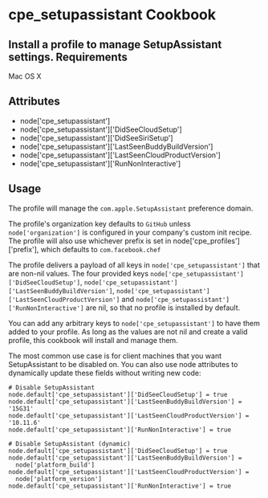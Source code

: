 cpe_setupassistant Cookbook
=========================
Install a profile to manage SetupAssistant settings.
Requirements
------------
Mac OS X

Attributes
----------
* node['cpe_setupassistant']
* node['cpe_setupassistant']['DidSeeCloudSetup']
* node['cpe_setupassistant']['DidSeeSiriSetup']
* node['cpe_setupassistant']['LastSeenBuddyBuildVersion']
* node['cpe_setupassistant']['LastSeenCloudProductVersion']
* node['cpe_setupassistant']['RunNonInteractive']

Usage
-----
The profile will manage the `com.apple.SetupAssistant` preference domain.

The profile's organization key defaults to `GitHub` unless `node['organization']` is
configured in your company's custom init recipe. The profile will also use
whichever prefix is set in node['cpe_profiles']['prefix'], which defaults to `com.facebook.chef`

The profile delivers a payload of all keys in `node['cpe_setupassistant']` that are non-nil values.  The four provided keys `node['cpe_setupassistant']['DidSeeCloudSetup']`, `node['cpe_setupassistant']['LastSeenBuddyBuildVersion']`, `node['cpe_setupassistant']['LastSeenCloudProductVersion']` and `node['cpe_setupassistant']['RunNonInteractive']` are nil, so that no profile is installed by default.

You can add any arbitrary keys to `node['cpe_setupassistant']` to have them added to your profile.  As long as the values are not nil and create a valid profile, this cookbook will install and manage them.

The most common use case is for client machines that you want SetupAssistant to be disabled on. You can also use node attributes to dynamically update these fields without writing new code:

    # Disable SetupAssistant
    node.default['cpe_setupassistant']['DidSeeCloudSetup'] = true
    node.default['cpe_setupassistant']['LastSeenBuddyBuildVersion'] = '15G31'
    node.default['cpe_setupassistant']['LastSeenCloudProductVersion'] = '10.11.6'
    node.default['cpe_setupassistant']['RunNonInteractive'] = true

    # Disable SetupAssistant (dynamic)
    node.default['cpe_setupassistant']['DidSeeCloudSetup'] = true
    node.default['cpe_setupassistant']['LastSeenBuddyBuildVersion'] =
      node['platform_build']
    node.default['cpe_setupassistant']['LastSeenCloudProductVersion'] =
      node['platform_version']
    node.default['cpe_setupassistant']['RunNonInteractive'] = true
